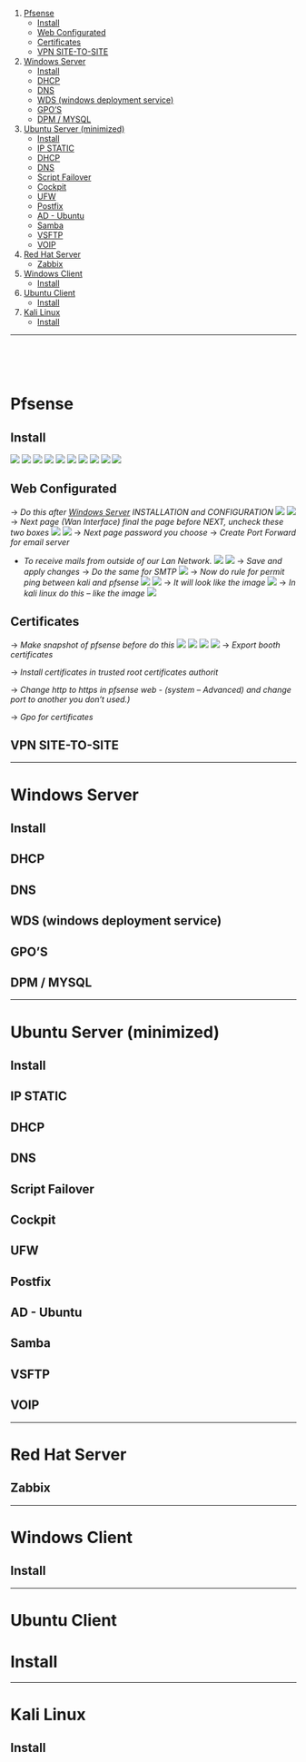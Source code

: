 1. [Pfsense](#Pfsense)
	- [Install](#Install)
	- [Web Configurated](Manual%20-%20Sistemas.md#Web%20Configurated)
	- [Certificates](#Certificates)
	- [VPN SITE-TO-SITE](#VPN%20SITE-TO-SITE)
2. [Windows Server](#Windows%20Server)
	- [Install](#Install)
	- [DHCP](#DHCP)
	- [DNS](#DNS)
	- [WDS (windows deployment service)](#WDS%20(windows%20deployment%20service))
	- [GPO’S](#GPO’S)
	- [DPM / MYSQL](#DPM%20/%20MYSQL)
3. [Ubuntu Server (minimized)](#Ubuntu%20Server%20(minimized))
	- [Install](#Install)
	- [IP STATIC](#IP%20STATIC)
	- [DHCP](#DHCP)
	- [DNS](#DNS)
	- [Script Failover](#Script%20Failover)
	- [Cockpit](#Cockpit)
	- [UFW](#UFW)
	- [Postfix](#Postfix)
	- [AD - Ubuntu](#AD%20-%20Ubuntu)
	- [Samba](#Samba)
	- [VSFTP](#VSFTP)
	- [VOIP](#VOIP)
4. [Red Hat Server](#Red%20Hat%20Server)
	- [Zabbix](#Zabbix)
5. [Windows Client](#Windows%20Client)
	- [Install](#Install)
6. [Ubuntu Client](#Ubuntu%20Client)
	- [Install](#Install)
7. [Kali Linux](#Kali%20Linux)
	- [Install](#Install)
---
<br>
<br>
<br>


# Pfsense 
## Install
![](../../attachments/1%20-%20Pfsense%20Installation.png)
![](../../attachments/Untitled.png)
![](../../attachments/Untitled-1.png)
![](../../attachments/Manual%20-%20Sistemas.png)
![](../../attachments/Manual%20-%20Sistemas-1.png)
![](../../attachments/Manual%20-%20Sistemas-2.png)
![](../../attachments/Manual%20-%20Sistemas-3.png)
![](../../attachments/Manual%20-%20Sistemas-4.png)
![](../../attachments/Manual%20-%20Sistemas-5.png)
![](../../attachments/Manual%20-%20Sistemas-6.png)
## Web Configurated
-> _Do this after [Windows Server](#Windows%20Server) INSTALLATION and CONFIGURATION_
![](../../attachments/Manual%20-%20Sistemas-7.png)
![](../../attachments/Manual%20-%20Sistemas-8.png)
-> _Next page (Wan Interface) final the page before NEXT, uncheck these two boxes_
![](../../attachments/Manual%20-%20Sistemas-9.png)
![](../../attachments/Manual%20-%20Sistemas-10.png)
-> _Next page password you choose_
-> _Create Port Forward for email server_
- _To receive mails from outside of our Lan Network._
![](../../attachments/Manual%20-%20Sistemas-11.png)
![](../../attachments/Pasted%20image%2020250711220450.png)
-> _Save and apply changes_
-> _Do the same for SMTP_
![](../../attachments/Manual%20-%20Sistemas-13.png)
-> _Now do rule for permit ping between kali and pfsense_
![](../../attachments/Manual%20-%20Sistemas-14.png)
![](../../attachments/Manual%20-%20Sistemas-15.png)
-> _It will look like the image_
![](../../attachments/Manual%20-%20Sistemas-16.png)
-> _In kali linux do this – like the image_
![](../../attachments/Manual%20-%20Sistemas-17.png)
## Certificates
-> _Make snapshot of pfsense before do this_
![](../../attachments/Manual%20-%20Sistemas-18.png)
![](../../attachments/Manual%20-%20Sistemas-19.png)
![](../../attachments/Manual%20-%20Sistemas-20.png)
![](../../attachments/Manual%20-%20Sistemas-21.png)
-> _Export booth certificates_

-> _Install certificates in trusted root certificates authorit_

-> _Change http to https in pfsense web - (system – Advanced) and change port to another you don’t used.)_

-> _Gpo for certificates_


## VPN SITE-TO-SITE


---
# Windows Server
## Install
## DHCP
## DNS
## WDS (windows deployment service)
## GPO’S
## DPM / MYSQL

---
# Ubuntu Server (minimized)
## Install
## IP STATIC
## DHCP
## DNS
## Script Failover
## Cockpit
## UFW
## Postfix
## AD - Ubuntu
## Samba
## VSFTP
## VOIP

---
# Red Hat Server
## Zabbix

---
# Windows Client
## Install

---
# Ubuntu Client
# Install

---
# Kali Linux
## Install
